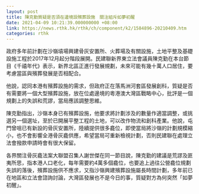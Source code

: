 ```yaml
---
layout: post
title: 陳克勤質疑是否須在邊境設殯葬設施　關注組斥如夢初醒
date: 2021-04-09 10:21:39.000000000 +08:00
link: https://news.rthk.hk/rthk/ch/component/k2/1584896-20210409.htm
categories: rthk
---
```


政府多年前計劃在沙嶺墳場興建骨灰安置所、火葬場及有關設施，土地平整及基礎設施工程於2017年12月起分階段展開。民建聯新界東立法會議員陳克勤在本台節目《千禧年代》表示，新界北區正進行發展規劃，未來可能有幾十萬人口居住，要考慮當區與殯葬發展是否相配合。

他說，認同本港有殯葬設施的需求，但政府正在落馬洲河套區發展創科，質疑是否有需要將一個大型殯葬設施，放在位處邊境的粵港澳大灣區戰略中心，批評是一個規劃上的失誤和荒謬，當局應該調整思維。

陳克勤指出，沙嶺本身已有殯葬設施，他要求將計劃涉及的數量作適當調整，或挑選另一個選址，至於已開展平整工程的土地，可以改作物流和創科產業。他說，屯門曾咀已有新設的骨灰安置所，陸續提供很多龕位，即使當局將沙嶺的計劃規模縮小，也不會影響全港骨灰龕供應，希望當局可重新檢視計劃，否則民建聯在處理立法會撥款申請時會有很大保留。

各界關注骨灰龕法案大聯盟召集人謝世傑在同一節目說，陳克勤的建議是荒謬及匪夷所思，指本港人口老化，每年需要約4萬多個龕位，也要追上過往公營龕位規劃失誤的落後，殯葬設施供不應求，又指沙嶺興建殯葬設施屬長時間計劃，多年前已在地區和立法會諮詢討論，大灣區發展也不是今日的事，質疑對方為何突然「如夢初醒」。
